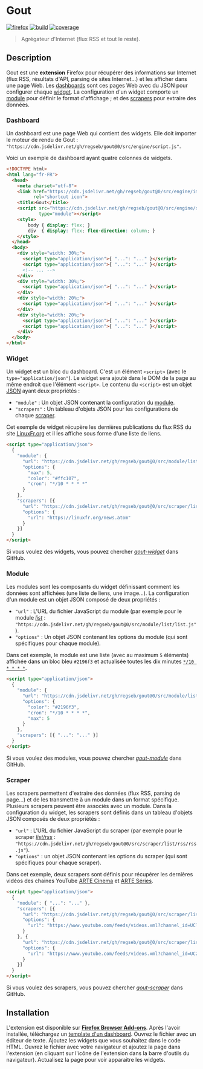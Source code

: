 # Gout

[![firefox][img-firefox]][link-firefox]
[![build][img-build]][link-build]
[![coverage][img-coverage]][link-coverage]

> Agrégateur d'Internet (flux RSS et tout le reste).

## Description

Gout est une **extension** Firefox pour récupérer des informations sur Internet
(flux RSS, résultats d'API, parsing de sites Internet...) et les afficher dans
une page Web. Les [dashboards](#dashboard) sont ces pages Web avec du JSON pour
configurer chaque [widget](#widget). La configuration d'un widget comporte un
[module](#module) pour définir le format d'affichage ; et des
[scrapers](#scraper) pour extraire des données.

### Dashboard

Un dashboard est une page Web qui contient des widgets. Elle doit importer le
moteur de rendu de Gout :
`"https://cdn.jsdelivr.net/gh/regseb/gout@0/src/engine/script.js"`.

Voici un exemple de dashboard ayant quatre colonnes de widgets.

```HTML
<!DOCTYPE html>
<html lang="fr-FR">
  <head>
    <meta charset="utf-8">
    <link href="https://cdn.jsdelivr.net/gh/regseb/gout@0/src/engine/img/icon.svg"
          rel="shortcut icon">
    <title>Gout</title>
    <script src="https://cdn.jsdelivr.net/gh/regseb/gout@0/src/engine/script.js"
            type="module"></script>
    <style>
        body { display: flex; }
        div  { display: flex; flex-direction: column; }
    </style>
  </head>
  <body>
    <div style="width: 30%;">
      <script type="application/json">{ "...": "..." }</script>
      <script type="application/json">{ "...": "..." }</script>
      <!-- ... -->
    </div>
    <div style="width: 30%;">
      <script type="application/json">{ "...": "..." }</script>
    </div>
    <div style="width: 20%;">
      <script type="application/json">{ "...": "..." }</script>
    </div>
    <div style="width: 20%;">
      <script type="application/json">{ "...": "..." }</script>
      <script type="application/json">{ "...": "..." }</script>
    </div>
  </body>
</html>
```

### Widget

Un widget est un bloc du dashboard. C'est un élément `<script>` (avec le
`type="application/json"`). Le widget sera ajouté dans le DOM de la page au même
endroit que l'élément `<script>`. Le contenu du `<script>` est un objet
[JSON](https://www.json.org/json-fr.html "JavaScript Object Notation") ayant
deux propriétés :

- `"module"` : Un objet JSON contenant la configuration du [module](#module).
- `"scrapers"` : Un tableau d'objets JSON pour les configurations de chaque
  [scraper](#scraper).

Cet exemple de widget récupère les dernières publications du flux RSS du site
[LinuxFr.org](https://linuxfr.org/) et il les affiche sous forme d'une liste de
liens.

```HTML
<script type="application/json">
  {
    "module": {
      "url": "https://cdn.jsdelivr.net/gh/regseb/gout@0/src/module/list/list.js",
      "options": {
        "max": 5,
        "color": "#ffc107",
        "cron": "*/10 * * * *"
      }
    },
    "scrapers": [{
      "url": "https://cdn.jsdelivr.net/gh/regseb/gout@0/src/scraper/list/rss/rss.js",
      "options": {
        "url": "https://linuxfr.org/news.atom"
      }
    }]
  }
</script>
```

Si vous voulez des widgets, vous pouvez chercher
[_gout-widget_](https://github.com/search?q=%22+gout-widget%22+language%3AMarkdown&type=Code&l=Markdown)
dans GitHub.

### Module

Les modules sont les composants du widget définissant comment les données sont
affichées (une liste de liens, une image...). La configuration d'un module est
un objet JSON composé de deux propriétés :

- `"url"` : L'URL du fichier JavaScript du module (par exemple pour le module
  [_list_](https://github.com/regseb/gout/tree/HEAD/src/module/list#readme) :
  `"https://cdn.jsdelivr.net/gh/regseb/gout@0/src/module/list/list.js"`).
- `"options"` : Un objet JSON contenant les options du module (qui sont
  spécifiques pour chaque module).

Dans cet exemple, le module est une liste (avec au maximum `5` éléments)
affichée dans un bloc bleu `#2196f3` et actualisée toutes les dix minutes
[`*/10 * * * *`](https://crontab.guru/#*/10_*_*_*_*).

```HTML
<script type="application/json">
  {
    "module": {
      "url": "https://cdn.jsdelivr.net/gh/regseb/gout@0/src/module/list/list.js",
      "options": {
        "color": "#2196f3",
        "cron": "*/10 * * * *",
        "max": 5
      }
    },
    "scrapers": [{ "...": "..." }]
  }
</script>
```

Si vous voulez des modules, vous pouvez chercher
[_gout-module_](https://github.com/search?q=%22+gout-module%22+language%3AMarkdown&type=Code&l=Markdown)
dans GitHub.

### Scraper

Les scrapers permettent d'extraire des données (flux RSS, parsing de page...) et
de les transmettre à un module dans un format spécifique. Plusieurs scrapers
peuvent être associés avec un module. Dans la configuration du widget, les
scrapers sont définis dans un tableau d'objets JSON composés de deux
propriétés :

- `"url"` : L'URL du fichier JavaScript du scraper (par exemple pour le scraper
  [_list/rss_](https://github.com/regseb/gout/tree/HEAD/src/scraper/list/rss#readme)
  : `"https://cdn.jsdelivr.net/gh/regseb/gout@0/src/scraper/list/rss/rss.js"`).
- `"options"` : un objet JSON contenant les options du scraper (qui sont
  spécifiques pour chaque scraper).

Dans cet exemple, deux scrapers sont définis pour récupérer les dernières vidéos
des chaines YouTube [ARTE Cinema](https://www.youtube.com/@artecinemafr) et
[ARTE Séries](https://www.youtube.com/@arteseries).

```HTML
<script type="application/json">
  {
    "module": { "...": "..." },
    "scrapers": [{
      "url": "https://cdn.jsdelivr.net/gh/regseb/gout@0/src/scraper/list/rss/rss.js",
      "options": {
        "url": "https://www.youtube.com/feeds/videos.xml?channel_id=UClo03hULFynpoX3w1Jv7fhw",
      }
    }, {
      "url": "https://cdn.jsdelivr.net/gh/regseb/gout@0/src/scraper/list/rss/rss.js",
      "options": {
        "url": "https://www.youtube.com/feeds/videos.xml?channel_id=UCzaf-8cAEiXfynukcmV5MXw"
      }
    }]
  }
</script>
```

Si vous voulez des scrapers, vous pouvez chercher
[_gout-scraper_](https://github.com/search?q=%22+gout-scraper%22+language%3AMarkdown&type=Code&l=Markdown)
dans GitHub.

## Installation

L'extension est disponible sur [**Firefox Browser Add-ons**][link-firefox].
Après l'avoir installée, téléchargez un [template d'un
dashboard](https://github.com/regseb/gout/tree/HEAD/template/dashboard).
Ouvrez le fichier avec un éditeur de texte. Ajoutez les widgets que vous
souhaitez dans le code HTML. Ouvrez le fichier avec votre navigateur et ajoutez
la page dans l'extension (en cliquant sur l'icône de l'extension dans la barre
d'outils du navigateur). Actualisez la page pour voir apparaitre les widgets.

[img-firefox]: https://img.shields.io/amo/v/gout.svg?label=add-on&logo=firefox-browser&logoColor=whitesmoke
[img-build]: https://img.shields.io/github/actions/workflow/status/regseb/gout/ci.yml?branch=main&logo=github&logoColor=whitesmoke
[img-coverage]: https://img.shields.io/endpoint?label=coverage&url=https%3A%2F%2Fbadge-api.stryker-mutator.io%2Fgithub.com%2Fregseb%2Fgout%2Fmain&logo=stryker&logoColor=whitesmoke
[link-firefox]: https://addons.mozilla.org/addon/gout/
[link-build]: https://github.com/regseb/gout/actions/workflows/ci.yml?query=branch%3Amain
[link-coverage]: https://dashboard.stryker-mutator.io/reports/github.com/regseb/gout/main
